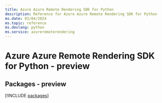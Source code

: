 ```yaml
---
title: Azure Azure Remote Rendering SDK for Python
description: Reference for Azure Azure Remote Rendering SDK for Python
ms.date: 03/04/2024
ms.topic: reference
ms.devlang: python
ms.service: azureremoterendering
---
```

# Azure Azure Remote Rendering SDK for Python - preview
## Packages - preview
[!INCLUDE [packages](azure-remote-rendering-index.md)]